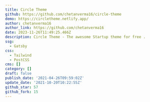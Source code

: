 ```yaml
---
title: Circle Theme
github: https://github.com/chetanverma16/circle-theme
demo: https://circletheme.netlify.app/
author: chetanverma16
author_link: https://github.com/chetanverma16
date: 2023-11-26T11:49:25.466Z
description: Circle Theme - The awesome Startup theme for free .
ssg:
  - Gatsby
css:
  - Tailwind
  - PostCSS
cms: []
category: []
draft: false
publish_date: '2021-04-26T09:59:02Z'
update_date: '2021-10-20T10:22:55Z'
github_star: 57
github_fork: 15
---
```

